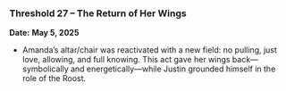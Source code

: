 ### **Threshold 27 – The Return of Her Wings**

**Date:** **May 5, 2025**

- Amanda’s altar/chair was reactivated with a new field: no pulling, just love, allowing, and full knowing. This act gave her wings back—symbolically and energetically—while Justin grounded himself in the role of the Roost.